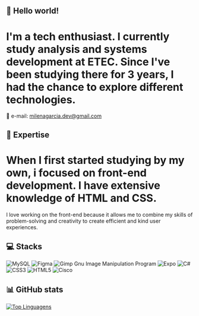 👾 Hello world!
------------------
I'm a tech enthusiast. I currently study analysis and systems development at ETEC. Since I've been studying there for 3 years, I had the chance to explore different technologies.
=========
💌 e-mail: <milenagarcia.dev@gmail.com>

🚀 Expertise
---------------
When I first started studying by my own, i focused on front-end development. I have extensive knowledge of HTML and CSS.
=========
I love working on the front-end because it allows me to combine my skills of problem-solving and creativity to create efficient and kind user experiences.

💻 Stacks
------------
![MySQL](https://img.shields.io/badge/mysql-%2300f.svg?style=for-the-badge&logo=mysql&logoColor=white) ![Figma](https://img.shields.io/badge/figma-%23F24E1E.svg?style=for-the-badge&logo=figma&logoColor=white) ![Gimp Gnu Image Manipulation Program](https://img.shields.io/badge/Gimp-657D8B?style=for-the-badge&logo=gimp&logoColor=FFFFFF) ![Expo](https://img.shields.io/badge/expo-1C1E24?style=for-the-badge&logo=expo&logoColor=#D04A37) ![C#](https://img.shields.io/badge/c%23-%23239120.svg?style=for-the-badge&logo=c-sharp&logoColor=white) ![CSS3](https://img.shields.io/badge/css3-%231572B6.svg?style=for-the-badge&logo=css3&logoColor=white) ![HTML5](https://img.shields.io/badge/html5-%23E34F26.svg?style=for-the-badge&logo=html5&logoColor=white) ![Cisco](https://img.shields.io/badge/cisco-%23049fd9.svg?style=for-the-badge&logo=cisco&logoColor=black) 

📊 GitHub stats
---------------
[![Top Linguagens](https://github-readme-stats.vercel.app/api/top-langs/?username=MilenaGarciaCosta&layout=compact&theme=radical)](https://github.com/anuraghazra/github-readme-stats)
